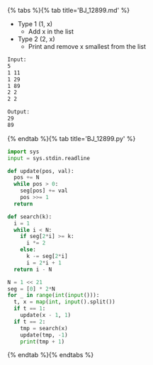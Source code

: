 {% tabs %}{% tab title='BJ_12899.md' %}

* Type 1 (1, x)
  * Add x in the list
* Type 2 (2, x)
  * Print and remove x smallest from the list

```txt
Input:
5
1 11
1 29
1 89
2 2
2 2

Output:
29
89
```

{% endtab %}{% tab title='BJ_12899.py' %}

```py
import sys
input = sys.stdin.readline

def update(pos, val):
  pos += N
  while pos > 0:
    seg[pos] += val
    pos >>= 1
  return

def search(k):
  i = 1
  while i < N:
    if seg[2*i] >= k:
      i *= 2
    else:
      k -= seg[2*i]
      i = 2*i + 1
  return i - N

N = 1 << 21
seg = [0] * 2*N
for _ in range(int(input())):
  t, x = map(int, input().split())
  if t == 1:
    update(x - 1, 1)
  if t == 2:
    tmp = search(x)
    update(tmp, -1)
    print(tmp + 1)
```

{% endtab %}{% endtabs %}
